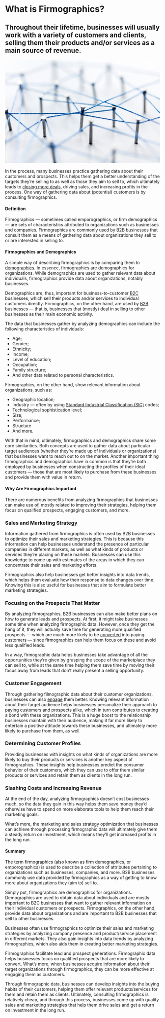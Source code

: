 # What is Firmographics?

## Throughout their lifetime, businesses will usually work with a variety of customers and clients, selling them their products and/or services as a main source of revenue.

![Firmographics](./img/a-large-grid-of-pins-connected-with-string-communication-technology-network-concept_t20_V7nnE8.jpeg)

In the process, many businesses practice gathering data about their customers and prospects. This helps them get a better understanding of the targets they’re selling to as well as those they aim to sell to, which ultimately leads to [closing more deals](https://rev.team/kb/what-is-closing-a-deal), driving sales, and increasing profits in the process. One way of gathering data about (potential) customers is by consulting firmographics.

#### Definition

Firmographics — sometimes called emporographics, or firm demographics — are sets of characteristics attributed to organizations such as businesses and companies. Firmographics are commonly used by B2B businesses that consult them as a means of gathering data about organizations they sell to or are interested in selling to.

#### Firmographics and Demographics

A simple way of describing firmographics is by comparing them to [demographics](https://www.indeed.com/career-advice/career-development/demographics-definition). In essence, firmographics are demographics for organizations. While demographics are used to gather relevant data about individuals, firmographics provide data about organizations, notably businesses.

Demographics are, thus, important for business-to-customer [B2C](https://rev.team/kb/what-is-b2c) businesses, which sell their products and/or services to individual customers directly. Firmographics, on the other hand, are used by [B2B](https://rev.team/kb/what-is-b2b) businesses — that is, businesses that (mostly) deal in selling to other businesses as their main economic activity.

The data that businesses gather by analyzing demographics can include the following characteristics of individuals:

* Age;
* Gender;
* Ethnicity;
* Income;
* Level of education;
* Occupation;
* Family structure;
* And other data related to personal characteristics.

Firmographics, on the other hand, show relevant information about organizations, such as:

* Geographic location;
* Industry — often by using [Standard Industrial Classification (SIC)](https://siccode.com/) codes;
* Technological sophistication level;
* Size;
* Performance;
* Structure
* And more.

With that in mind, ultimately, firmographics and demographics share some core similarities. Both concepts are used to gather data about particular target audiences (whether they’re made up of individuals or organizations) that businesses want to reach out to on the market. Another important thing firmographics and demographics have in common is that they’re both employed by businesses when constructing the profiles of their ideal customers — those that are most likely to purchase from these businesses and provide them with value in return.

#### Why Are Firmographics Important

There are numerous benefits from analyzing firmographics that businesses can make use of, mostly related to improving their strategies, helping them focus on qualified prospects, engaging customers, and more.

### Sales and Marketing Strategy

Information gathered from firmographics is often used by B2B businesses to optimize their sales and marketing strategies. This is because this information can help businesses understand the presence of particular companies in different markets, as well as what kinds of products or services they’re placing on these markets. Businesses can use this knowledge to come up with estimates of the areas in which they can concentrate their sales and marketing efforts.

Firmographics also help businesses get better insights into data trends, which helps them evaluate how their response to data changes over time. Knowing this is also useful for businesses that aim to formulate better marketing strategies.

### Focusing on the Prospects That Matter

By analyzing firmographics, B2B businesses can also make better plans on how to generate leads and prospects. At first, it might take businesses some time when analyzing firmographic data. However, once they get the hang of it, they will actually save time for generating more qualified prospects — which are much more likely to be [converted](https://rev.team/kb/what-is-conversion) into paying customers — since firmographics can help them focus on these and avoid less qualified leads.

In a way, firmographic data helps businesses take advantage of all the opportunities they’re given by grasping the scope of the marketplace they can sell to, while at the same time helping them save time by moving their focus away from leads that don’t really present a selling opportunity.

### Customer Engagement

Through gathering filmographic data about their customer organizations, businesses can also [engage](https://rev.team/kb/engagement) them better. Knowing relevant information about their target audience helps businesses personalize their approach to paying customers and prospects alike, which in turn contributes to creating a bond with these organizations. This is a huge boost to the relationship businesses maintain with their audience, making it far more likely to entertain a positive attitude towards these businesses, and ultimately more likely to purchase from them, as well.

### Determining Customer Profiles

Providing businesses with insights on what kinds of organizations are more likely to buy their products or services is another key aspect of firmographics. These insights help businesses predict the consumer behavior of their customers, which they can use to offer them similar products or services and retain them as clients in the long run.

### Slashing Costs and Increasing Revenue

At the end of the day, analyzing firmographics doesn’t cost businesses much, so the data they gain in this way helps them save money they’d otherwise have to spend on more elaborate tools to help them reach their marketing goals.

What’s more, the marketing and sales strategy optimization that businesses can achieve through processing firmographic data will ultimately give them a steady return on investment, which means they’ll get increased profits in the long run.

#### Summary

The term firmographics (also known as firm demographics, or emporographics) is used to describe a collection of attributes pertaining to organizations such as businesses, companies, and more. B2B businesses commonly use data provided by firmographics as a way of getting to know more about organizations they (aim to) sell to.

Simply put, firmographics are demographics for organizations. Demographics are used to obtain data about individuals and are mostly important to B2C businesses that want to gather relevant information on their individual customers or prospects. Firmographics, on the other hand, provide data about organizations and are important to B2B businesses that sell to other businesses.

Businesses often use firmographics to optimize their sales and marketing strategies by analyzing company presence and product/service placement in different markets. They also gain insights into data trends by analyzing firmographics, which also aids them in creating better marketing strategies.

Firmographics facilitate lead and prospect generations. Firmographic data helps businesses focus on qualified prospects that are more likely to convert. What’s more, when businesses acquire information about their target organizations through firmographics, they can be more effective at engaging them as customers.

Through firmographic data, businesses can develop insights into the buying habits of their customers, helping them offer relevant products/services for them and retain them as clients. Ultimately, consulting firmographics is relatively cheap, and through this process, businesses come up with quality sales and marketing strategies that help them drive sales and get a return on investment in the long run.